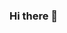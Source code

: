 ### Hi there 👋

<!--https://github.com/youssefHosni/Data-Science-Interview-Questions-Answers
**jotero24/jotero24** is a ✨ _special_ ✨ repository because its `README.md` (this file) appears on your GitHub profile.
https://github.com/emijrp
Here are some ideas to get you started:

- 🔭 I’m currently working on ...
- 🌱 I’m currently learning ...
- 👯 I’m looking to collaborate on ...
- 🤔 I’m looking for help with ...
- 💬 Ask me about ...
- 📫 How to reach me: ...
- 😄 Pronouns: ...
- ⚡ Fun fact: ...
-->
